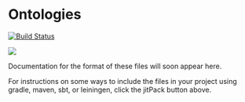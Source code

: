 # Ontologies

[![Build Status](https://travis-ci.org/kwalcock/Ontologies.svg?branch=master)](https://travis-ci.org/kwalcock/Ontologies)

[![](https://jitpack.io/v/WorldModelers/Ontologies.svg)](https://jitpack.io/#WorldModelers/Ontologies)

Documentation for the format of these files will soon appear here.

For instructions on some ways to include the files in your project using gradle, maven, sbt, or leiningen, click the jitPack button above.

